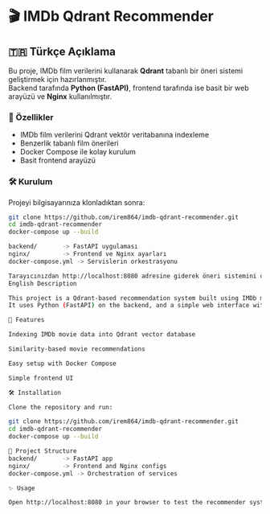 # 🎬 IMDb Qdrant Recommender

## 🇹🇷 Türkçe Açıklama

Bu proje, IMDb film verilerini kullanarak **Qdrant** tabanlı bir öneri sistemi geliştirmek için hazırlanmıştır.  
Backend tarafında **Python (FastAPI)**, frontend tarafında ise basit bir web arayüzü ve **Nginx** kullanılmıştır.  

### 🚀 Özellikler
- IMDb film verilerini Qdrant vektör veritabanına indexleme  
- Benzerlik tabanlı film önerileri  
- Docker Compose ile kolay kurulum  
- Basit frontend arayüzü  

### 🛠️ Kurulum
Projeyi bilgisayarınıza klonladıktan sonra:  

```bash
git clone https://github.com/irem864/imdb-qdrant-recommender.git
cd imdb-qdrant-recommender
docker-compose up --build

backend/       -> FastAPI uygulaması
nginx/         -> Frontend ve Nginx ayarları
docker-compose.yml -> Servislerin orkestrasyonu

Tarayıcınızdan http://localhost:8080 adresine giderek öneri sistemini deneyebilirsiniz.
English Description

This project is a Qdrant-based recommendation system built using IMDb movie data.
It uses Python (FastAPI) on the backend, and a simple web interface with Nginx on the frontend.

🚀 Features

Indexing IMDb movie data into Qdrant vector database

Similarity-based movie recommendations

Easy setup with Docker Compose

Simple frontend UI

🛠️ Installation

Clone the repository and run:

git clone https://github.com/irem864/imdb-qdrant-recommender.git
cd imdb-qdrant-recommender
docker-compose up --build

📂 Project Structure
backend/       -> FastAPI app
nginx/         -> Frontend and Nginx configs
docker-compose.yml -> Orchestration of services

✨ Usage

Open http://localhost:8080 in your browser to test the recommender system.
